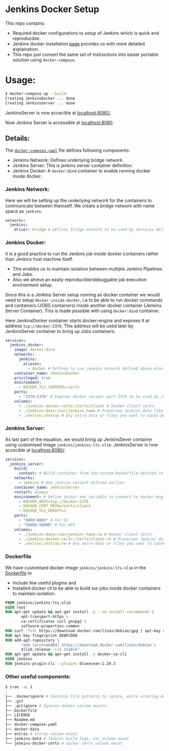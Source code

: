 # Jenkins Docker Setup

This repo contains:

- Required docker configurations to setup of Jenkins which is quick and reproducible.
- Jenkins docker installation [page](https://www.jenkins.io/doc/book/installing/docker/) provides us with more detailed explaination.
- This repo just convert the same set of instructions into easier portable solution using `docker-compose`.

# Usage:

```bash
$ docker-compose up --build
Creating JenkinsDocker ... done
Creating JenkinsServer ... done
```
JenkinsServer is now accecible at [localhost:8080/](http://localhost:8080/).


Now Jenkins Server is accessible at [localhost:8080](http://localhost:8080/).

## Details:

The [`docker-compose.yaml`](./docker-compose.yaml) file defines following components:

- Jenkins Network: Defines underlying bridge network.
- Jenkins Server: This is jenkins server container definition.
- Jenkins Docker: A `docker:dind` container to enable running docker inside docker.

### Jenkins Network:

Here we will be setting up the underlying network for the containers to communicate between themself. We create a bridge network with name space as `jenkins`.

```yaml
networks:
  jenkins:
    driver: bridge # Defines bridge network to be used by services defined later.
```

### Jenkins Docker:

It is a good practice to run the Jenkins job inside docker containers rather than Jenkins host machine itself. 

- This enables us to maintain isolation between multiple Jenkins Pipelines and Jobs.
- Also we ahieve an easily reproducible/debuggable job execution environment setup.

Since this is a Jenkins Server setup running as docker container we would need to setup `docker-inside-docker`, i.e to be able to run docker commands and containers (JOBS containers) inside another docker container (Jenkins Server Container). This is made possible with using `docker:dind` container.

Here JenkinsDocker container starts docker-engine and exposes it at address `tcp://docker:2376`. This address will be used later by JenkinsServer container to bring up Jobs containers.

```yaml
services:
  jenkins_docker:
    image: docker:dind
    networks:
      jenkins:
        aliases:
          - docker # Defines to use jenkins network defined above also under the alias name `docker`.
    container_name: JenkinsDocker
    privileged: true
    environment:
      - DOCKER_TLS_CERTDIR=/certs
    ports:
      - "2376:2376" # Exposes docker serveer port 2376 to be used by jenkins server container at "tcp://docker:2376".
    volumes:
      - ./jenkins-docker-certs:/certs/client # Docker client certs.
      - ./jenkins-data:/var/jenkins_home # Preserves Jenkins data like job definitions, credentials, build logs, etc.
      - ./extras:/extras # Any extra data or files you want to cache between server restart can be saved here `/extras/`.
```

### Jenkins Server:

As last part of the equation, we would bring up JenkinsSever container using customised image `jenkins/jenkins:lts-slim`. JenkinsServer is now accecible at [localhost:8080/](http://localhost:8080/).

```yaml
services:
  jenkins_server:
    build:
      context: # Build container from the custom Dockerfile defined in the repo.
    networks:
      - jenkins # Use jenkins network defined earlier
    container_name: JenkinsServer
    restart: always
    environment: # Define docker env variable to connect to docker-engine defined in JenkinsDocker container.
      - DOCKER_HOST=tcp://docker:2376
      - DOCKER_CERT_PATH=/certs/client
      - DOCKER_TLS_VERIFY=1
    ports:
      - "8080:8080" # For UI
      - "50000:50000" # For API
    volumes:
      - ./jenkins-data:/var/jenkins_home:rw # Docker client certs.
      - ./jenkins-docker-certs:/certs/client:ro # Preserves Jenkins data like job definitions, credentials, build logs, etc.
      - ./extras:/extras:rw # Any extra data or files you want to cache between server restart can be saved here `/extras/`.
```

### Dockerfile

We have customised docker image `jenkins/jenkins:lts-slim` in the [Dockerfile](devops/workshop/jenkins/Dockerfile) to

- Include few useful plugins and
- Installed docker cli to be able to build our jobs inside docker containers to maintain isolation.

```Dockerfile
FROM jenkins/jenkins:lts-slim
USER root
RUN apt-get update && apt-get install -y --no-install-recommends \
       apt-transport-https \
       ca-certificates curl gnupg2 \
       software-properties-common
RUN curl -fsSL https://download.docker.com/linux/debian/gpg | apt-key add -
RUN apt-key fingerprint 0EBFCD88
RUN add-apt-repository \
       "deb [arch=amd64] https://download.docker.com/linux/debian \
       $(lsb_release -cs) stable"
RUN apt-get update && apt-get install -y docker-ce-cli
USER jenkins
RUN jenkins-plugin-cli --plugins blueocean:1.24.3

```

### Other useful components:

```bash
$ tree -aL 1
.
├── .dockerignore # Contains file patterns to ignore, while creating docker context
├── .git
├── .gitignore # Ignores docker volume mounts
├── Dockerfile
├── LICENSE
├── Readme.md
├── docker-compose.yaml
├── docker-data
├── extras # extras volume mount
├── jenkins-data # Jenkins build logs, etc volume mount
└── jenkins-docker-certs # docker certs volume mount
```
